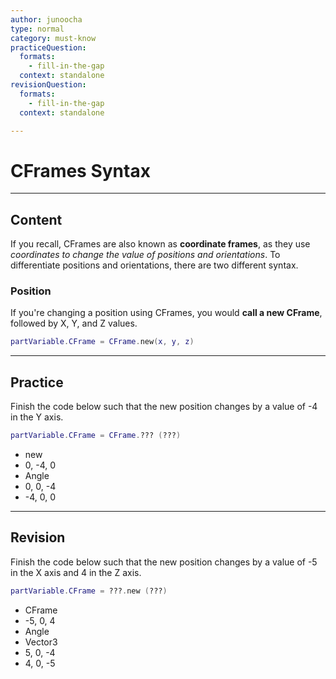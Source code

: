 ```yaml
---
author: junoocha
type: normal
category: must-know
practiceQuestion:
  formats:
    - fill-in-the-gap
  context: standalone
revisionQuestion:
  formats:
    - fill-in-the-gap
  context: standalone

---
```


# CFrames Syntax
---

## Content
If you recall, CFrames are also known as **coordinate frames**, as they use *coordinates to change the value of positions and orientations*. To differentiate positions and orientations, there are two different syntax.

### Position
If you're changing a position using CFrames, you would **call a new CFrame**, followed by X, Y, and Z values.

```lua
partVariable.CFrame = CFrame.new(x, y, z)
```
---

## Practice
Finish the code below such that the new position changes by a value of -4 in the Y axis.
```lua
partVariable.CFrame = CFrame.??? (???)
```

- new
- 0, -4, 0
- Angle
- 0, 0, -4
- -4, 0, 0
---

## Revision
Finish the code below such that the new position changes by a value of -5 in the X axis and 4 in the Z axis.
```lua
partVariable.CFrame = ???.new (???)
```

- CFrame
- -5, 0, 4
- Angle
- Vector3
- 5, 0, -4
- 4, 0, -5